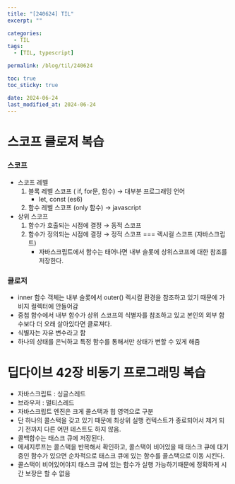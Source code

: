 ```yaml
---
title: "[240624] TIL"
excerpt: ""

categories:
  - TIL
tags:
  - [TIL, typescript]

permalink: /blog/til/240624

toc: true
toc_sticky: true

date: 2024-06-24
last_modified_at: 2024-06-24
---
```


# 스코프 클로저 복습

### 스코프

- 스코프 레벨
  1. 블록 레벨 스코프 ( if, for문, 함수) → 대부분 프로그래밍 언어
     - let, const (es6)
  2. 함수 레벨 스코프 (only 함수) → javascript
- 상위 스코프
  1. 함수가 호출되는 시점에 결정 → 동적 스코프
  2. 함수가 정의되는 시점에 결정 → 정적 스코프 === 렉시컬 스코프 (자바스크립트)
     - 자바스크립트에서 함수는 태어나면 내부 슬롯에 상위스코프에 대한 참조를 저장한다.

### 클로저

- inner 함수 객체는 내부 슬롯에서 outer() 렉시컬 환경을 참조하고 있기 때문에 가비지 컬렉터에 안들어감
- 중첩 함수에서 내부 함수가 상위 스코프의 식별자를 참조하고 있고 본인의 외부 함수보다 더 오래 살아있다면 클로져다.
- 식별자는 자유 변수라고 함
- 하나의 상태를 은닉하고 특정 함수를 통해서만 상태가 변할 수 있게 해줌

# 딥다이브 42장 비동기 프로그래밍 복습

- 자바스크립트 : 싱글스레드
- 브라우저 : 멀티스레드
- 자바스크립트 엔진은 크게 콜스택과 힙 영역으로 구분
- 단 하나의 콜스택을 갖고 있기 때문에 최상위 실행 컨텍스트가 종료되어서 제거 되기 전까지 다른 어떤 테스트도 하지 않음.
- 콜백함수는 태스크 큐에 저장된다.
- 메세지루프는 콜스택을 반복해서 확인하고, 콜스택이 비어있을 때 태스크 큐에 대기중인 함수가 있으면 순차적으로 태스크 큐에 있는 함수를 콜스택으로 이동 시킨다.
- 콜스택이 비어있어야지 태스크 큐에 있는 함수가 실행 가능하기때문에 정확하게 시간 보장은 할 수 없음
